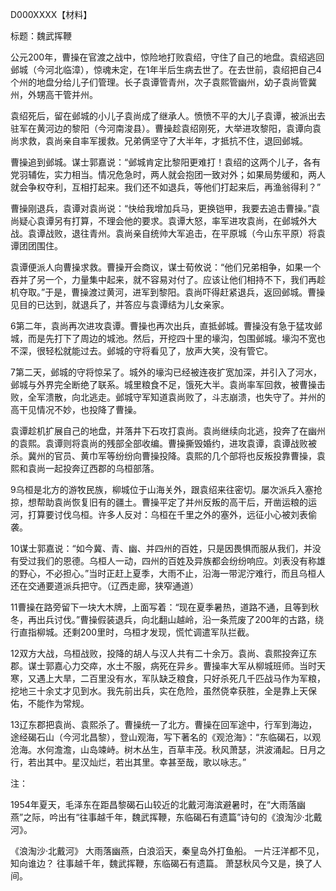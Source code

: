 D000XXXX【材料】

标题：魏武挥鞭



公元200年，曹操在官渡之战中，惊险地打败袁绍，守住了自己的地盘。袁绍逃回邺城（今河北临漳），惊魂未定，在1年半后生病去世了。在去世前，袁绍把自己4个州的地盘分给儿子们管理。长子袁谭管青州，次子袁熙管幽州，幼子袁尚管冀州，外甥高干管并州。

袁绍死后，留在邺城的小儿子袁尚成了继承人。愤愤不平的大儿子袁谭，被派出去驻军在黄河边的黎阳（今河南浚县）。曹操趁袁绍刚死，大举进攻黎阳，袁谭向袁尚求救，袁尚亲自率军援救。兄弟俩坚守了大半年，才抵抗不住，退回邺城。

曹操追到邺城。谋士郭嘉说：“邺城肯定比黎阳更难打！袁绍的这两个儿子，各有党羽辅佐，实力相当。情况危急时，两人就会抱团一致对外；如果局势缓和，两人就会争权夺利，互相打起来。我们还不如退兵，等他们打起来后，再渔翁得利？”

曹操刚退兵，袁谭对袁尚说：“快给我增加兵马，更换铠甲，我要去追击曹操。”袁尚疑心袁谭另有打算，不理会他的要求。袁谭大怒，率军进攻袁尚，在邺城外大战。袁谭战败，退往青州。袁尚亲自统帅大军追击，在平原城（今山东平原）将袁谭团团围住。

袁谭便派人向曹操求救。曹操开会商议，谋士荀攸说：“他们兄弟相争，如果一个吞并了另一个，力量集中起来，就不容易对付了。应该让他们相持不下，我们再趁机夺取。”于是，曹操渡过黄河，进军到黎阳。袁尚吓得赶紧退兵，返回邺城。曹操见目的已达到，就退兵了，并答应与袁谭结为儿女亲家。

6第二年，袁尚再次进攻袁谭。曹操也再次出兵，直抵邺城。曹操没有急于猛攻邺城，而是先打下了周边的城池。然后，开挖四十里的壕沟，包围邺城。壕沟不宽也不深，很轻松就能过去。邺城的守将看见了，放声大笑，没有管它。

7第二天，邺城的守将惊呆了。城外的壕沟已经被连夜扩宽加深，并引入了河水，邺城与外界完全断绝了联系。城里粮食不足，饿死大半。袁尚率军回救，被曹操击败，全军溃散，向北逃走。邺城守军知道袁尚败了，斗志崩溃，也失守了。并州的高干见情况不妙，也投降了曹操。

袁谭趁机扩展自己的地盘，并落井下石攻打袁尚。袁尚继续向北逃，投奔了在幽州的袁熙。袁谭则将袁尚的残部全部收编。曹操撕毁婚约，进攻袁谭，袁谭战败被杀。冀州的官员、黄巾军等纷纷向曹操投降。袁熙的几个部将也反叛投靠曹操，袁熙和袁尚一起投奔辽西郡的乌桓部落。

9乌桓是北方的游牧民族，柳城位于山海关外，跟袁绍来往密切。屡次派兵入塞抢掠，想帮助袁尚恢复旧有的疆土。曹操平定了并州反叛的高干后，开凿运粮的运河，打算要讨伐乌桓。许多人反对：乌桓在千里之外的塞外，远征小心被刘表偷袭。

10谋士郭嘉说：“如今冀、青、幽、并四州的百姓，只是因畏惧而服从我们，并没有受过我们的恩德。乌桓人一动，四州的百姓及异族都会纷纷响应。刘表没有称雄的野心，不必担心。”当时正赶上夏季，大雨不止，沿海一带泥泞难行，而且乌桓人还在交通要道派兵把守。（辽西走廊，狭窄通道）

11曹操在路旁留下一块大木牌，上面写着：“现在夏季暑热，道路不通，且等到秋冬，再出兵讨伐。”曹操假装退兵，向北翻山越岭，沿一条荒废了200年的古路，绕行直指柳城。还剩200里时，乌桓才发现，慌忙调遣军队拦截。

12双方大战，乌桓战败，投降的胡人与汉人共有二十余万。袁尚、袁熙投奔辽东郡。谋士郭嘉心力交瘁，水土不服，病死在异乡。曹操率大军从柳城班师。当时天寒，又遇上大旱，二百里没有水，军队缺乏粮食，只好杀死几千匹战马作为军粮，挖地三十余丈才见到水。我先前出兵，实在危险，虽然侥幸获胜，全是靠上天保佑，不能作为常规。

13辽东郡把袁尚、袁熙杀了。曹操统一了北方。曹操在回军途中，行军到海边，途经碣石山（今河北昌黎），登山观海，写下著名的《观沧海》：“东临碣石，以观沧海。水何澹澹，山岛竦峙。树木丛生，百草丰茂。秋风萧瑟，洪波涌起。日月之行，若出其中。星汉灿烂，若出其里。幸甚至哉，歌以咏志。”








注：

1954年夏天，毛泽东在距昌黎碣石山较近的北戴河海滨避暑时，在“大雨落幽燕”之际，吟出有“往事越千年，魏武挥鞭，东临碣石有遗篇”诗句的《浪淘沙·北戴河》。

《浪淘沙·北戴河》
大雨落幽燕，白浪滔天，秦皇岛外打鱼船。
一片汪洋都不见，知向谁边？
往事越千年，魏武挥鞭，东临碣石有遗篇。
萧瑟秋风今又是，换了人间。









